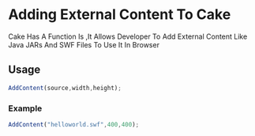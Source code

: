 # Adding External Content To Cake
Cake Has A Function Is ,It Allows Developer To Add External Content Like Java JARs And SWF Files To Use It In Browser

## Usage
```javascript
AddContent(source,width,height);
```

### Example
```javascript
AddContent("helloworld.swf",400,400);
```